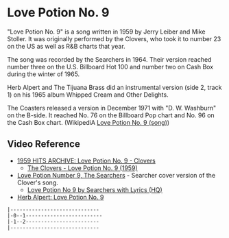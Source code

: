 # Love Potion No. 9

"Love Potion No. 9" is a song written in 1959 by Jerry Leiber and Mike Stoller. It was originally performed by the Clovers, who took it to number 23 on the US as well as R&B charts that year.

The song was recorded by the Searchers in 1964. Their version reached number three on the U.S. Billboard Hot 100 and number two on Cash Box during the winter of 1965.

Herb Alpert and The Tijuana Brass did an instrumental version (side 2, track 1) on his 1965 album Whipped Cream and Other Delights.

The Coasters released a version in December 1971 with "D. W. Washburn" on the B-side. It reached No. 76 on the Billboard Pop chart and No. 96 on the Cash Box chart. (WikipediA [Love Potion No. 9 (song)](https://en.wikipedia.org/wiki/Love_Potion_No._9_(song)))

## Video Reference

- [1959 HITS ARCHIVE: Love Potion No. 9 - Clovers](https://youtu.be/Dg1cn-UIAhQ)
    - [The Clovers - Love Potion No. 9 (1959)](https://youtu.be/qTjs7a9l0hM)
- [Love Potion Number 9, The Searchers](https://youtu.be/7rXhXLsNJL8) - Searcher cover version of the Clover's song.
    - [Love Potion No 9 by Searchers with Lyrics (HQ)](https://youtu.be/N0iovUpvmSI)
- [Herb Alpert: Love Potion No. 9](https://www.youtube.com/watch?v=4AjUHjEYCfo)


```
|-----------------------------
|-0--1-------------------------
|-1--2------------------------
|-----------------------------


```
